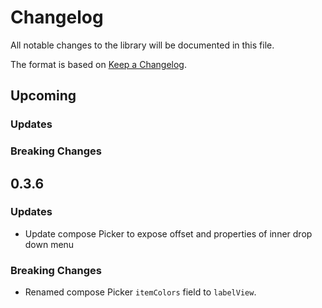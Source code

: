 # Changelog

All notable changes to the library will be documented in this file.

The format is based on [Keep a Changelog](https://keepachangelog.com/en/1.0.0/).

## Upcoming

### Updates

### Breaking Changes

## 0.3.6

### Updates
- Update compose Picker to expose offset and properties of inner drop down menu

### Breaking Changes
- Renamed compose Picker `itemColors` field to `labelView`.
